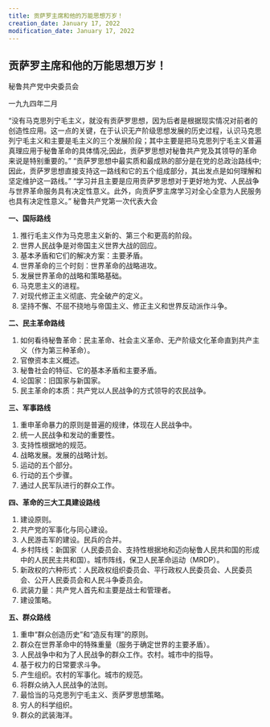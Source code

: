 ```yaml
---
title: 贡萨罗主席和他的万能思想万岁！
creation_date: January 17, 2022
modification_date: January 17, 2022
---
```



## 贡萨罗主席和他的万能思想万岁！

秘鲁共产党中央委员会

一九九四年二月

“没有马克思列宁毛主义，就没有贡萨罗思想，因为后者是根据现实情况对前者的创造性应用。这一点的关键，在于认识无产阶级思想发展的历史过程，认识马克思列宁毛主义和主要是毛主义的三个发展阶段；其中主要是把马克思列宁毛主义普遍真理应用于秘鲁革命的具体情况;因此，贡萨罗思想对秘鲁共产党及其领导的革命来说是特别重要的。”
“贡萨罗思想中最实质和最成熟的部分是在党的总政治路线中;因此，贡萨罗思想直接支持这一路线和它的五个组成部分，其出发点是如何理解和坚定维护这一路线。”
“学习并且主要是应用贡萨罗思想对于更好地为党、人民战争与世界革命服务具有决定性意义。此外，向贡萨罗主席学习对全心全意为人民服务也具有决定性意义。”
秘鲁共产党第一次代表大会

**一、国际路线**

1. 推行毛主义作为马克思主义新的、第三个和更高的阶段。
2. 世界人民战争是对帝国主义世界大战的回应。
3. 基本矛盾和它们的解决方案：主要矛盾。
4. 世界革命的三个时刻：世界革命的战略进攻。
5. 发展世界革命的战略和策略基础。
6. 马克思主义的进程。
7. 对现代修正主义彻底、完全破产的定义。
8. 坚持不懈、不屈不挠地与帝国主义、修正主义和世界反动派作斗争。

**二、民主革命路线**

1. 如何看待秘鲁革命：民主革命、社会主义革命、无产阶级文化革命直到共产主义（作为第三种革命）。
2. 官僚资本主义概述。
3. 秘鲁社会的特征、它的基本矛盾和主要矛盾。
4. 论国家：旧国家与新国家。
5. 民主革命的本质：共产党以人民战争的方式领导的农民战争。

**三、军事路线**

1. 重申革命暴力的原则是普遍的规律，体现在人民战争中。
2. 统一人民战争和发动的重要性。
3. 支持性根据地的规范。
4. 战略发展。发展的战略计划。
5. 运动的五个部分。
6. 行动的五个步骤。
7. 通过人民军队进行的群众工作。

**四、革命的三大工具建设路线**

1. 建设原则。
2. 共产党的军事化与同心建设。
3. 人民游击军的建设。民兵的合并。
4. 乡村阵线：新国家（人民委员会、支持性根据地和迈向秘鲁人民共和国的形成中的人民民主共和国）。城市阵线，保卫人民革命运动（MRDP）。
5. 新政权的六种形式：人民政权组织委员会、平行政权人民委员会、人民委员会、公开人民委员会和人民斗争委员会。
6. 武装力量：共产党人首先和主要是战士和管理者。
7. 建设策略。

**五、群众路线**

1. 重申“群众创造历史”和“造反有理”的原则。
2. 群众在世界革命中的特殊重量（服务于确定世界的主要矛盾）。
3. 人民战争中和为了人民战争的群众工作。农村。城市中的指导。
4. 基于权力的日常要求斗争。
5. 产生组织。农村的军事化。城市的规范。
6. 将群众纳入人民战争的法则。
7. 最恰当的马克思列宁毛主义、贡萨罗思想策略。
8. 穷人的科学组织。
9. 群众的武装海洋。

